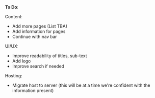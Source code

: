 **To Do:**

Content:
- Add more pages (List TBA)
- Add information for pages
- Continue with nav bar

UI/UX:
- Improve readability of titles, sub-text
- Add logo
- Improve search if needed

Hosting:
- Migrate host to server (this will be at a time we're confident with the information present)
